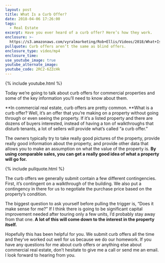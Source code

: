 ```yaml
---
layout: post
title: What Is a Curb Offer?
date: 2018-04-06 17:26:00
tags:
  - Real Estate
excerpt: Have you ever heard of a curb offer? Here’s how they work.
enclosure: >-
  https://s3.amazonaws.com/vyralmarketing/Rob+Ellis/Videos/2018/What+Is+A+Curb+Offer%253F+-+Central+Ohio+Real+Estate+Agent.mp4
pullquote: Curb offers aren’t the same as blind offers.
enclosure_type: video/mp4
enclosure_time:
use_youtube_image: true
youtube_alternate_image:
youtube_code: 2RC2-6ZZcHk
---
```


{% include youtube.html %}

Today we’re going to talk about curb offers for commercial properties and some of the key information you’ll need to know about them.

**In commercial real estate, curb offers are pretty common.&nbsp;**What is a curb offer? Well, it’s an offer that you’re making on a property without going through or even seeing the property. If it’s a listed property and there are dozens of buyers interested, instead of having a ton of walkthroughs that disturb tenants, a lot of sellers will provide what’s called “a curb offer.”

The owners typically try to take really good pictures of the property, provide really good information about the property, and provide other data that allows you to make an assumption on what the value of the property is. **By using comparable sales, you can get a really good idea of what a property will go for.**

{% include pullquote.html %}

The curb offers we generally submit contain a few different contingencies. First, it’s contingent on a walkthrough of the building. We also put a contingency in there for us to negotiate the purchase price based on the property’s condition.

The biggest question to ask yourself before pulling the trigger is, “Does it make sense for me?” If I think there is going to be significant capital improvement needed after touring only a few units, I’d probably stay away from that one. **A lot of this will come down to the interest in the property itself.**

Hopefully this has been helpful for you. We submit curb offers all the time and they’ve worked out well for us because we do our homework. If you have any questions for me about curb offers or anything else about commercial real estate, don’t hesitate to give me a call or send me an email. I look forward to hearing from you.